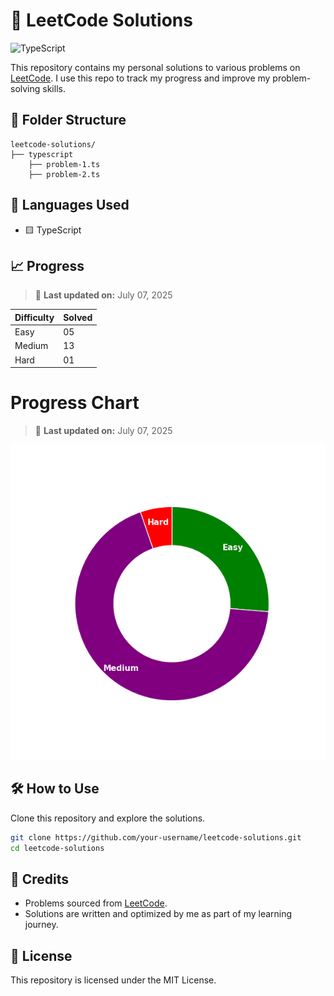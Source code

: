 # 🧠 LeetCode Solutions

![TypeScript](https://img.shields.io/badge/Language-TypeScript-blue?style=flat-square)

This repository contains my personal solutions to various problems on [LeetCode](https://leetcode.com/). I use this repo to track my progress and improve my problem-solving skills.

## 📂 Folder Structure

```
leetcode-solutions/
├── typescript
    ├── problem-1.ts
    ├── problem-2.ts
```

## 🚀 Languages Used

- 🟨 TypeScript

## 📈 Progress

> 📅 **Last updated on:** July 07, 2025

| Difficulty | Solved |
| ---------- | ------ |
| Easy       | 05     |
| Medium     | 13     |
| Hard       | 01     |

# Progress Chart

> 📅 **Last updated on:** July 07, 2025

![Chart](assets/problem-solved-count-chart.png)

## 🛠️ How to Use

Clone this repository and explore the solutions.

```bash
git clone https://github.com/your-username/leetcode-solutions.git
cd leetcode-solutions
```

## 🌟 Credits

- Problems sourced from [LeetCode](https://leetcode.com/).
- Solutions are written and optimized by me as part of my learning journey.

## 📜 License

This repository is licensed under the MIT License.